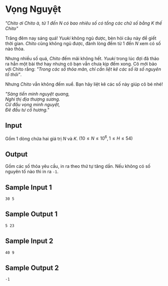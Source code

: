 
# Vọng Nguyệt

*"Chito ơi Chito à, từ 1 đến N có bao nhiêu số có tổng các chữ số bằng K thế Chito"*

Trăng đêm nay sáng quá! *Yuuki* không ngủ được, bèn hỏi câu này để giết thời gian. *Chito* cũng không ngủ được, đành lòng đếm từ 1 đến $N$ xem có số nào thỏa.

Nhưng nhiều số quá, *Chito* đếm mãi không hết. *Yuuki* trong lúc đợi đã thảo ra hẳn một bài thơ hay nhưng cô bạn vẫn chưa kịp đếm xong. Cô mới bảo với Chito rằng: *"Trong các số thỏa mãn, chỉ cần liệt kê các số là số nguyên tố thôi"*.

Nhưng *Chito* vẫn không đếm xuể. Bạn hãy liệt kê các số này giúp cô bé nhé!

*"Sàng tiền minh nguyệt quang,*  
*Nghi thị địa thượng sương.*  
*Cử đầu vọng minh nguyệt,*  
*Đê đầu tư cố hương."*

## Input

Gồm $1$ dòng chứa hai giá trị $N$ và $K$. $(10 \le N \le 10^6, 1 \le H \le 54)$

## Output

Gồm các số thỏa yêu cầu, in ra theo thứ tự tăng dần. Nếu không có số nguyên tố nào thì in ra `-1`.

## Sample Input 1
```
30 5
```

## Sample Output 1
```
5 23
```

## Sample Input 2
```
40 9
```

## Sample Output 2
```
-1
```